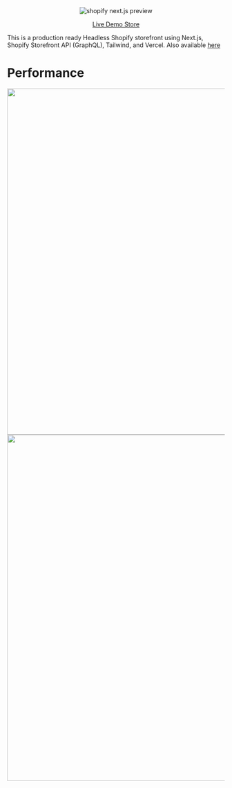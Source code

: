 <div align="center">
  <img src="https://cdn.shopify.com/s/files/1/0524/4390/6207/files/site-preview.gif?v=1630892895" alt="shopify next.js preview">
  <p align="center">
    <a href="https://shop-nextjs-sigma.vercel.app/">Live Demo Store</a>
  </p>
</div>

This is a production ready Headless Shopify storefront using Next.js, Shopify Storefront API (GraphQL), Tailwind, and
Vercel. Also available [here](https://shop-nextjs-sigma.vercel.app/)

# Performance

<table align="center">
    <img width="800" src="https://github.com/Liknox/shop-nextjs/assets/92331274/3e0b062a-06a8-4b75-b701-fbfd77d2c8eb"/>
    <img width="800" src="https://github.com/Liknox/shop-nextjs/assets/92331274/b007c6e1-04a0-4ea4-b02f-b738d55615bf"/>
</table>
